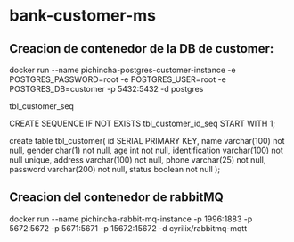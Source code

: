 # bank-customer-ms

## Creacion de contenedor de la DB de customer:

docker run --name pichincha-postgres-customer-instance -e POSTGRES_PASSWORD=root -e POSTGRES_USER=root -e POSTGRES_DB=customer -p 5432:5432 -d postgres

tbl_customer_seq

CREATE SEQUENCE IF NOT EXISTS tbl_customer_id_seq START WITH 1;

create table tbl_customer(
    id SERIAL PRIMARY KEY,
    name varchar(100) not null,
    gender char(1) not null,
    age int not null,
    identification varchar(100) not null unique,
    address varchar(100) not null,
    phone varchar(25) not null,
    password varchar(200) not null,
status boolean not null
);

## Creacion del contenedor de rabbitMQ

docker run --name pichincha-rabbit-mq-instance -p 1996:1883 -p 5672:5672 -p 5671:5671 -p 15672:15672 -d cyrilix/rabbitmq-mqtt